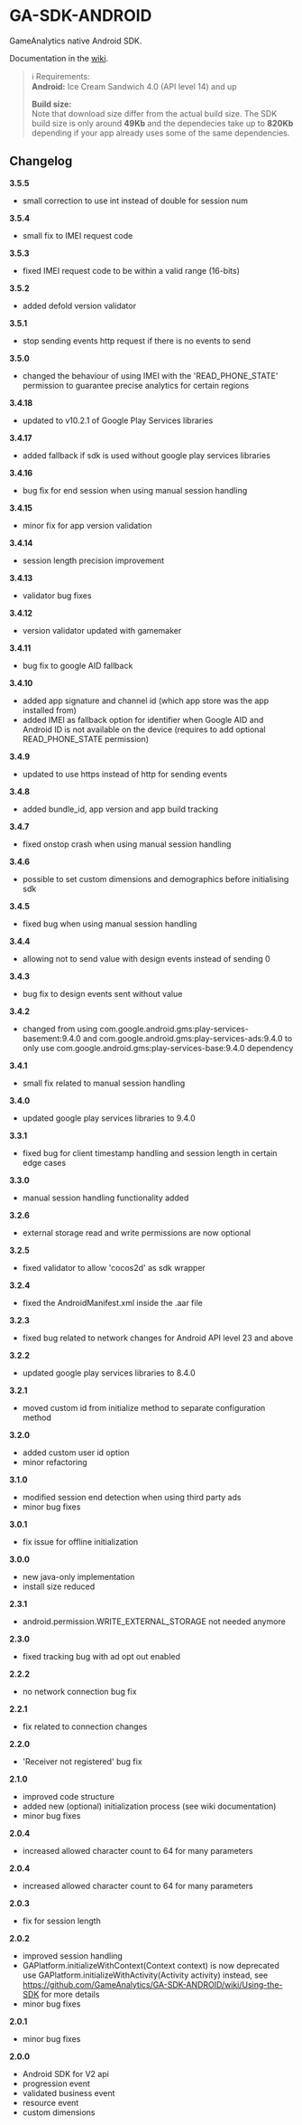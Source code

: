GA-SDK-ANDROID
==========

GameAnalytics native Android SDK.

Documentation in the [wiki](https://github.com/GameAnalytics/GA-SDK-ANDROID/wiki).

> :information_source:
> Requirements:   
> **Android:** Ice Cream Sandwich 4.0 (API level 14) and up   
>   
> **Build size:**   
> Note that download size differ from the actual build size. The SDK build size is only around **49Kb** and the dependecies take up to **820Kb** depending if your app already uses some of the same dependencies.

Changelog
---------
<!--(CHANGELOG_TOP)-->
**3.5.5**
* small correction to use int instead of double for session num

**3.5.4**
* small fix to IMEI request code

**3.5.3**
* fixed IMEI request code to be within a valid range (16-bits)

**3.5.2**
* added defold version validator

**3.5.1**
* stop sending events http request if there is no events to send

**3.5.0**
* changed the behaviour of using IMEI with the 'READ_PHONE_STATE' permission to guarantee precise analytics for certain regions

**3.4.18**
* updated to v10.2.1 of Google Play Services libraries

**3.4.17**
* added fallback if sdk is used without google play services libraries

**3.4.16**
* bug fix for end session when using manual session handling

**3.4.15**
* minor fix for app version validation

**3.4.14**
* session length precision improvement

**3.4.13**
* validator bug fixes

**3.4.12**
* version validator updated with gamemaker

**3.4.11**
* bug fix to google AID fallback

**3.4.10**
* added app signature and channel id (which app store was the app installed from)
* added IMEI as fallback option for identifier when Google AID and Android ID is not available on the device (requires to add optional READ_PHONE_STATE permission)

**3.4.9**
* updated to use https instead of http for sending events

**3.4.8**
* added bundle_id, app version and app build tracking

**3.4.7**
* fixed onstop crash when using manual session handling

**3.4.6**
* possible to set custom dimensions and demographics before initialising sdk

**3.4.5**
* fixed bug when using manual session handling

**3.4.4**
* allowing not to send value with design events instead of sending 0

**3.4.3**
* bug fix to design events sent without value

**3.4.2**
* changed from using com.google.android.gms:play-services-basement:9.4.0 and com.google.android.gms:play-services-ads:9.4.0 to only use com.google.android.gms:play-services-base:9.4.0 dependency

**3.4.1**
* small fix related to manual session handling

**3.4.0**
* updated google play services libraries to 9.4.0

**3.3.1**
* fixed bug for client timestamp handling and session length in certain edge cases

**3.3.0**
* manual session handling functionality added

**3.2.6**
* external storage read and write permissions are now optional

**3.2.5**
* fixed validator to allow 'cocos2d' as sdk wrapper

**3.2.4**
* fixed the AndroidManifest.xml inside the .aar file

**3.2.3**
* fixed bug related to network changes for Android API level 23 and above

**3.2.2**
* updated google play services libraries to 8.4.0

**3.2.1**
* moved custom id from initialize method to separate configuration method

**3.2.0**
* added custom user id option
* minor refactoring

**3.1.0**
* modified session end detection when using third party ads
* minor bug fixes

**3.0.1**
* fix issue for offline initialization

**3.0.0**
* new java-only implementation
* install size reduced

**2.3.1**
* android.permission.WRITE_EXTERNAL_STORAGE not needed anymore

**2.3.0**
* fixed tracking bug with ad opt out enabled

**2.2.2**
* no network connection bug fix

**2.2.1**
* fix related to connection changes

**2.2.0**
* 'Receiver not registered' bug fix

**2.1.0**
* improved code structure
* added new (optional) initialization process (see wiki documentation)
* minor bug fixes

**2.0.4**
* increased allowed character count to 64 for many parameters

**2.0.4**
* increased allowed character count to 64 for many parameters

**2.0.3**
* fix for session length

**2.0.2**
* improved session handling
* GAPlatform.initializeWithContext(Context context) is now deprecated use GAPlatform.initializeWithActivity(Activity activity) instead, see https://github.com/GameAnalytics/GA-SDK-ANDROID/wiki/Using-the-SDK for more details
* minor bug fixes

**2.0.1**
* minor bug fixes

**2.0.0**
* Android SDK for V2 api
* progression event
* validated business event
* resource event
* custom dimensions
